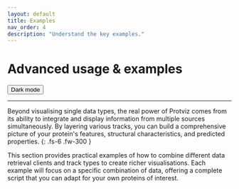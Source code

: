 ```yaml
---
layout: default
title: Examples
nav_order: 4
description: "Understand the key examples."
---
```

# Advanced usage & examples
<button class="btn js-toggle-dark-mode">Dark mode</button>

<script>
const toggleDarkMode = document.querySelector('.js-toggle-dark-mode');

jtd.addEvent(toggleDarkMode, 'click', function(){
  if (jtd.getTheme() === 'dark') {
    jtd.setTheme('light');
    toggleDarkMode.textContent = 'Dark mode';
  } else {
    jtd.setTheme('dark');
    toggleDarkMode.textContent = 'Light mode';
  }
});
</script>
---


Beyond visualising single data types, the real power of Protviz comes from its ability to integrate and display information from multiple sources simultaneously. By layering various tracks, you can build a comprehensive picture of your protein's features, structural characteristics, and predicted properties.
{: .fs-6 .fw-300 }

This section provides practical examples of how to combine different data retrieval clients and track types to create richer visualisations. Each example will focus on a specific combination of data, offering a complete script that you can adapt for your own proteins of interest.
